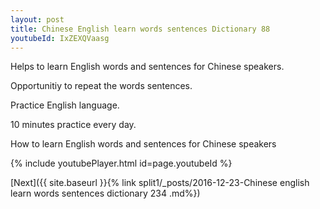 ```yaml
---
layout: post
title: Chinese English learn words sentences Dictionary 88 
youtubeId: IxZEXQVaasg
---
```

 
 
Helps to learn English words and sentences for Chinese speakers.

Opportunitiy to repeat the words sentences. 

Practice English language. 
 
10 minutes practice every day. 
 
How to learn English words and sentences for Chinese speakers 
 
{% include youtubePlayer.html id=page.youtubeId %}
 
 
[Next]({{ site.baseurl }}{% link  split1/_posts/2016-12-23-Chinese english learn words sentences dictionary 234 .md%})
 
